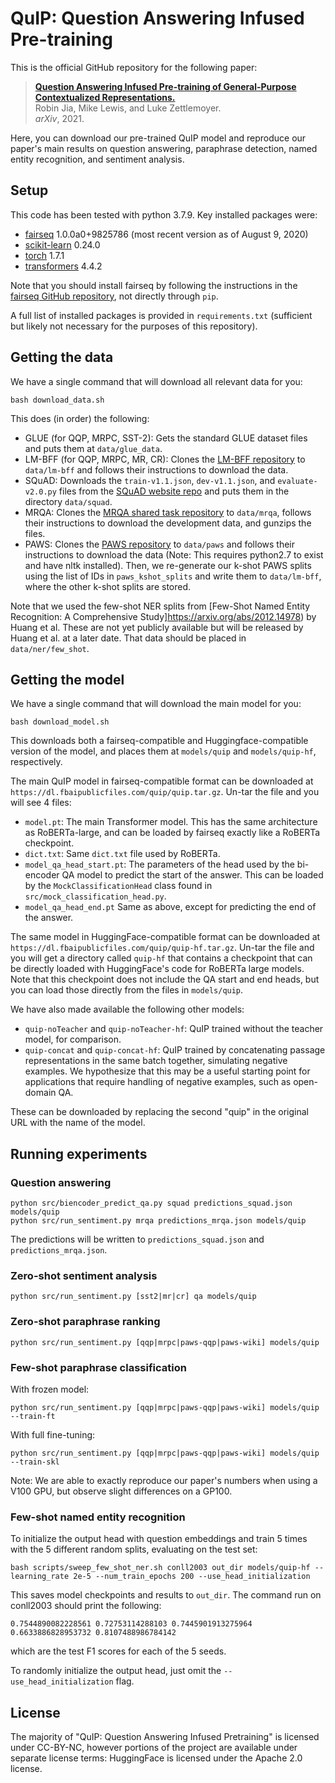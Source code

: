 # QuIP: Question Answering Infused Pre-training

This is the official GitHub repository for the following paper:

> [**Question Answering Infused Pre-training of General-Purpose Contextualized Representations.**](https://arxiv.org/abs/2106.08190)  
> Robin Jia, Mike Lewis, and Luke Zettlemoyer.  
> *arXiv*, 2021.  

Here, you can download our pre-trained QuIP model and reproduce our paper's main results on question answering, paraphrase detection, named entity recognition, and sentiment analysis.

## Setup
This code has been tested with python 3.7.9. Key installed packages were:
- [fairseq](https://github.com/pytorch/fairseq) 1.0.0a0+9825786 (most recent version as of August 9, 2020)
- [scikit-learn](https://scikit-learn.org/stable/) 0.24.0
- [torch](https://pytorch.org/) 1.7.1
- [transformers](https://github.com/huggingface/transformers) 4.4.2

Note that you should install fairseq by following the instructions in the [fairseq GitHub repository](https://github.com/pytorch/fairseq), not directly through `pip`.

A full list of installed packages is provided in `requirements.txt` (sufficient but likely not necessary for the purposes of this repository).

## Getting the data
We have a single command that will download all relevant data for you:
```
bash download_data.sh
```

This does (in order) the following:
- GLUE (for QQP, MRPC, SST-2): Gets the standard GLUE dataset files and puts them at `data/glue_data`.
- LM-BFF (for QQP, MRPC, MR, CR): Clones the [LM-BFF repository](https://github.com/princeton-nlp/LM-BFF) to `data/lm-bff` and follows their instructions to download the data.
- SQuAD: Downloads the `train-v1.1.json`, `dev-v1.1.json`, and `evaluate-v2.0.py` files from the [SQuAD website repo](https://github.com/rajpurkar/SQuAD-explorer/tree/master/dataset) and puts them in the directory `data/squad`.
- MRQA: Clones the [MRQA shared task repository](https://github.com/mrqa/MRQA-Shared-Task-2019) to `data/mrqa`, follows their instructions to download the development data, and gunzips the files.
- PAWS: Clones the [PAWS repository](https://github.com/google-research-datasets/paws) to `data/paws` and follows their instructions to download the data (Note: This requires python2.7 to exist and have nltk installed). Then, we re-generate our k-shot PAWS splits using the list of IDs in `paws_kshot_splits` and write them to `data/lm-bff`, where the other k-shot splits are stored.

Note that we used the few-shot NER splits from [Few-Shot Named Entity Recognition: A Comprehensive Study]https://arxiv.org/abs/2012.14978) by Huang et al.
These are not yet publicly available but will be released by Huang et al. at a later date.
That data should be placed in `data/ner/few_shot`.

## Getting the model
We have a single command that will download the main model for you:
```
bash download_model.sh
```
This downloads both a fairseq-compatible and Huggingface-compatible version of the model, and places them at `models/quip` and `models/quip-hf`, respectively.

The main QuIP model in fairseq-compatible format can be downloaded at `https://dl.fbaipublicfiles.com/quip/quip.tar.gz`. Un-tar the file and you will see 4 files:
- `model.pt`: The main Transformer model. This has the same architecture as RoBERTa-large, and can be loaded by fairseq exactly like a RoBERTa checkpoint.
- `dict.txt`: Same `dict.txt` file used by RoBERTa.
- `model_qa_head_start.pt`: The parameters of the head used by the bi-encoder QA model to predict the start of the answer. This can be loaded by the `MockClassificationHead` class found in `src/mock_classification_head.py`.
- `model_qa_head_end.pt` Same as above, except for predicting the end of the answer.

The same model in HuggingFace-compatible format can be downloaded at `https://dl.fbaipublicfiles.com/quip/quip-hf.tar.gz`. Un-tar the file and you will get a directory called `quip-hf` that contains a checkpoint that can be directly loaded with HuggingFace's code for RoBERTa large models.
Note that this checkpoint does not include the QA start and end heads, but you can load those directly from the files in `models/quip`.

We have also made available the following other models:
- `quip-noTeacher` and `quip-noTeacher-hf`: QuIP trained without the teacher model, for comparison.
- `quip-concat` and `quip-concat-hf`: QuIP trained by concatenating passage representations in the same batch together, simulating negative examples. We hypothesize that this may be a useful starting point for applications that require handling of negative examples, such as open-domain QA. 

These can be downloaded by replacing the second "quip" in the original URL with the name of the model.

## Running experiments

### Question answering
```
python src/biencoder_predict_qa.py squad predictions_squad.json models/quip
python src/run_sentiment.py mrqa predictions_mrqa.json models/quip
```
The predictions will be written to `predictions_squad.json` and `predictions_mrqa.json`.

### Zero-shot sentiment analysis
```
python src/run_sentiment.py [sst2|mr|cr] qa models/quip
```

### Zero-shot paraphrase ranking
```
python src/run_sentiment.py [qqp|mrpc|paws-qqp|paws-wiki] models/quip
```

### Few-shot paraphrase classification
With frozen model:
```
python src/run_sentiment.py [qqp|mrpc|paws-qqp|paws-wiki] models/quip --train-ft
```

With full fine-tuning:
```
python src/run_sentiment.py [qqp|mrpc|paws-qqp|paws-wiki] models/quip --train-skl
```
Note: We are able to exactly reproduce our paper's numbers when using a V100 GPU, but observe slight differences on a GP100.

### Few-shot named entity recognition
To initialize the output head with question embeddings and train 5 times with the 5 different random splits, evaluating on the test set:
```
bash scripts/sweep_few_shot_ner.sh conll2003 out_dir models/quip-hf --learning_rate 2e-5 --num_train_epochs 200 --use_head_initialization
```
This saves model checkpoints and results to `out_dir`. The command run on conll2003 should print the following:
```
0.7544890082228561 0.72753114288103 0.7445901913275964 0.6633886828953732 0.8107488986784142
```
which are the test F1 scores for each of the 5 seeds.

To randomly initialize the output head, just omit the `--use_head_initialization` flag.

## License
The majority of "QuIP: Question Answering Infused Pretraining" is licensed under CC-BY-NC, however portions of the project are available under separate license terms: HuggingFace is licensed under the Apache 2.0 license.
